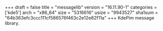 +++
draft = false
title = "messagelib"
version = "16.11.90-1"
categories = ['kde5']
arch = "x86_64"
size = "5316616"
usize = "9943527"
sha1sum = "64b363efc3ccc111cf586576f463c2e12e82f11a"
+++
KdePim message library.